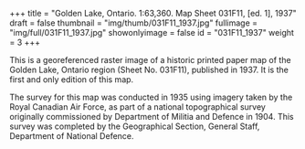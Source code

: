 +++
title = "Golden Lake, Ontario. 1:63,360. Map Sheet 031F11, [ed. 1], 1937"
draft = false
thumbnail = "img/thumb/031F11_1937.jpg"
fullimage = "img/full/031F11_1937.jpg"
showonlyimage = false
id = "031F11_1937"
weight = 3
+++

This is a georeferenced raster image of a historic printed paper map of the Golden Lake, Ontario region (Sheet No. 031F11), published in 1937. It is the first and only edition of this map.
<!--more-->

The survey for this map was conducted in 1935 using imagery taken by the Royal Canadian Air Force, as part of a national topographical survey originally commissioned by Department of Militia and Defence in 1904. This survey was completed by the Geographical Section, General Staff, Department of National Defence.

<!-- [View in Scholars GeoPortal](http://geo.scholarsportal.info/#r/details/_uri@=) | [Download original](http://geo.scholarsportal.info/proxy.html?http:__maps.scholarsportal.info/files/images/OpenContent/) -->